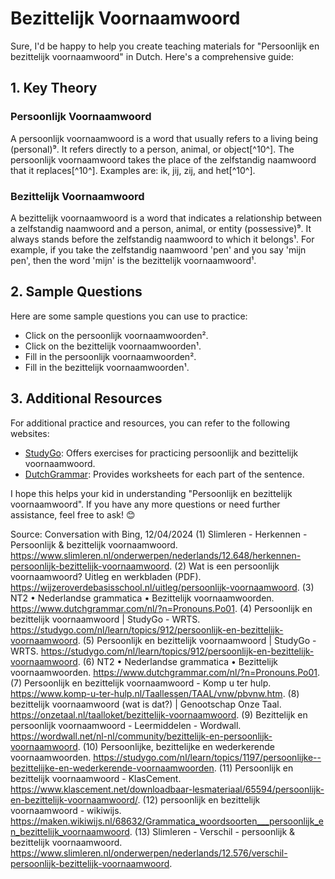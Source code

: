 # Bezittelijk Voornaamwoord

Sure, I'd be happy to help you create teaching materials for "Persoonlijk en bezittelijk voornaamwoord" in Dutch. Here's a comprehensive guide:

## 1. Key Theory

### Persoonlijk Voornaamwoord
A persoonlijk voornaamwoord is a word that usually refers to a living being (personal)⁹. It refers directly to a person, animal, or object[^10^]. The persoonlijk voornaamwoord takes the place of the zelfstandig naamwoord that it replaces[^10^]. Examples are: ik, jij, zij, and het[^10^].

### Bezittelijk Voornaamwoord
A bezittelijk voornaamwoord is a word that indicates a relationship between a zelfstandig naamwoord and a person, animal, or entity (possessive)⁹. It always stands before the zelfstandig naamwoord to which it belongs¹. For example, if you take the zelfstandig naamwoord 'pen' and you say 'mijn pen', then the word 'mijn' is the bezittelijk voornaamwoord¹.

## 2. Sample Questions

Here are some sample questions you can use to practice:

- Click on the persoonlijk voornaamwoorden².
- Click on the bezittelijk voornaamwoorden¹.
- Fill in the persoonlijk voornaamwoorden².
- Fill in the bezittelijk voornaamwoorden¹.

## 3. Additional Resources
For additional practice and resources, you can refer to the following websites:
- [StudyGo](^2^): Offers exercises for practicing persoonlijk and bezittelijk voornaamwoord.
- [DutchGrammar](^1^): Provides worksheets for each part of the sentence.

I hope this helps your kid in understanding "Persoonlijk en bezittelijk voornaamwoord". If you have any more questions or need further assistance, feel free to ask! 😊

Source: Conversation with Bing, 12/04/2024
(1) Slimleren - Herkennen - Persoonlijk & bezittelijk voornaamwoord. https://www.slimleren.nl/onderwerpen/nederlands/12.648/herkennen-persoonlijk-bezittelijk-voornaamwoord.
(2) Wat is een persoonlijk voornaamwoord? Uitleg en werkbladen (PDF). https://wijzeroverdebasisschool.nl/uitleg/persoonlijk-voornaamwoord.
(3) NT2 • Nederlandse grammatica • Bezittelijk voornaamwoorden. https://www.dutchgrammar.com/nl/?n=Pronouns.Po01.
(4) Persoonlijk en bezittelijk voornaamwoord | StudyGo - WRTS. https://studygo.com/nl/learn/topics/912/persoonlijk-en-bezittelijk-voornaamwoord.
(5) Persoonlijk en bezittelijk voornaamwoord | StudyGo - WRTS. https://studygo.com/nl/learn/topics/912/persoonlijk-en-bezittelijk-voornaamwoord.
(6) NT2 • Nederlandse grammatica • Bezittelijk voornaamwoorden. https://www.dutchgrammar.com/nl/?n=Pronouns.Po01.
(7) Persoonlijk en bezittelijk voornaamwoord - Komp u ter hulp. https://www.komp-u-ter-hulp.nl/Taallessen/TAAL/vnw/pbvnw.htm.
(8) bezittelijk voornaamwoord (wat is dat?) | Genootschap Onze Taal. https://onzetaal.nl/taalloket/bezittelijk-voornaamwoord.
(9) Bezittelijk en persoonlijk voornaamwoord - Leermiddelen - Wordwall. https://wordwall.net/nl-nl/community/bezittelijk-en-persoonlijk-voornaamwoord.
(10) Persoonlijke, bezittelijke en wederkerende voornaamwoorden. https://studygo.com/nl/learn/topics/1197/persoonlijke--bezittelijke-en-wederkerende-voornaamwoorden.
(11) Persoonlijk en bezittelijk voornaamwoord - KlasCement. https://www.klascement.net/downloadbaar-lesmateriaal/65594/persoonlijk-en-bezittelijk-voornaamwoord/.
(12) persoonlijk en bezittelijk voornaamwoord - wikiwijs. https://maken.wikiwijs.nl/68632/Grammatica_woordsoorten___persoonlijk_en_bezittelijk_voornaamwoord.
(13) Slimleren - Verschil - persoonlijk & bezittelijk voornaamwoord. https://www.slimleren.nl/onderwerpen/nederlands/12.576/verschil-persoonlijk-bezittelijk-voornaamwoord.
